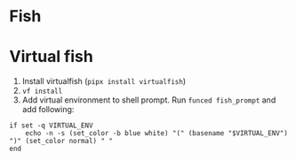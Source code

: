 # Fish

# Virtual fish

1. Install virtualfish (`pipx install virtualfish`)
2. `vf install`
3. Add virtual environment to shell prompt. Run `funced fish_prompt` and add following:
```
if set -q VIRTUAL_ENV
    echo -n -s (set_color -b blue white) "(" (basename "$VIRTUAL_ENV") ")" (set_color normal) " "
end
```
